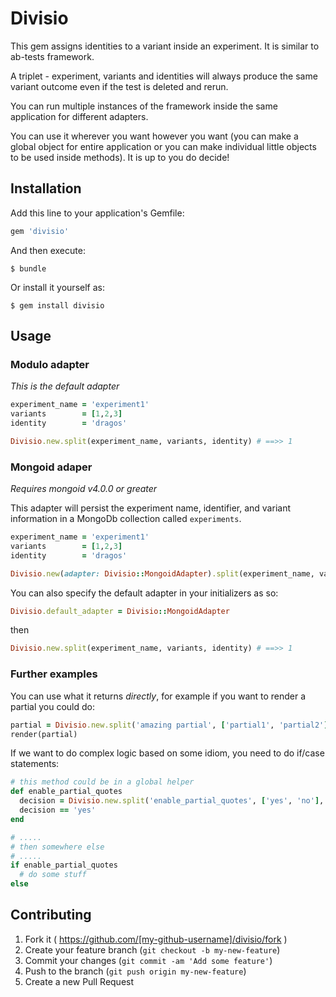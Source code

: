 # Divisio

This gem assigns identities to a variant inside an experiment. It is similar to ab-tests framework.

A triplet - experiment, variants and identities will always produce the same variant outcome even if the test is deleted and rerun.

You can run multiple instances of the framework inside the same application for different adapters.

You can use it wherever you want however you want (you can make a global object for entire application or you can make individual little objects to be used inside methods).
It is up to you do decide!

## Installation

Add this line to your application's Gemfile:

```ruby
gem 'divisio'
```

And then execute:

    $ bundle

Or install it yourself as:

    $ gem install divisio

## Usage

### Modulo adapter

_This is the default adapter_

```ruby
experiment_name = 'experiment1'
variants        = [1,2,3]
identity        = 'dragos'

Divisio.new.split(experiment_name, variants, identity) # ==>> 1
```

### Mongoid adaper

_Requires mongoid v4.0.0 or greater_

This adapter will persist the experiment name, identifier, and variant information in a MongoDb collection called `experiments`.

```ruby
experiment_name = 'experiment1'
variants        = [1,2,3]
identity        = 'dragos'

Divisio.new(adapter: Divisio::MongoidAdapter).split(experiment_name, variants, identity) # ==>> 1
```

You can also specify the default adapter in your initializers as so:

```ruby
Divisio.default_adapter = Divisio::MongoidAdapter
```

then

```ruby
Divisio.new.split(experiment_name, variants, identity) # ==>> 1
```

### Further examples

You can use what it returns *directly*, for example if you want to render a partial you could do:

```ruby
partial = Divisio.new.split('amazing partial', ['partial1', 'partial2'], identity)
render(partial)
```

If we want to do complex logic based on some idiom, you need to do if/case statements:

```ruby
# this method could be in a global helper
def enable_partial_quotes
  decision = Divisio.new.split('enable_partial_quotes', ['yes', 'no'], identity)
  decision == 'yes'
end

# .....
# then somewhere else
# .....
if enable_partial_quotes
  # do some stuff
else
```

## Contributing

1. Fork it ( https://github.com/[my-github-username]/divisio/fork )
2. Create your feature branch (`git checkout -b my-new-feature`)
3. Commit your changes (`git commit -am 'Add some feature'`)
4. Push to the branch (`git push origin my-new-feature`)
5. Create a new Pull Request
